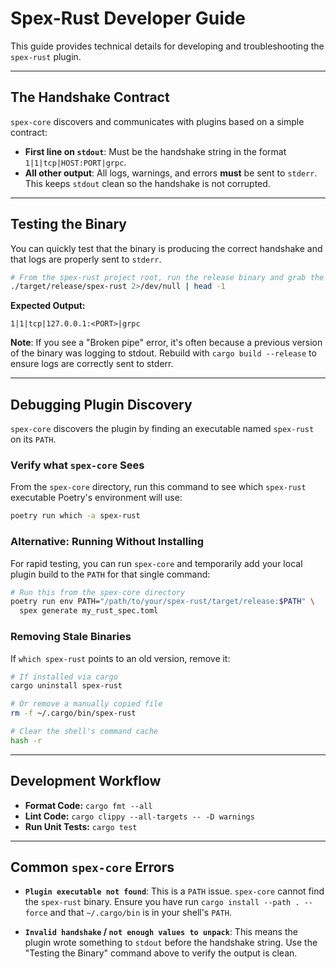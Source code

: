 # Spex-Rust Developer Guide

This guide provides technical details for developing and troubleshooting the `spex-rust` plugin.

---

## The Handshake Contract

`spex-core` discovers and communicates with plugins based on a simple contract:

- **First line on `stdout`**: Must be the handshake string in the format `1|1|tcp|HOST:PORT|grpc`.
- **All other output**: All logs, warnings, and errors **must** be sent to `stderr`. This keeps `stdout` clean so the handshake is not corrupted.

---

## Testing the Binary

You can quickly test that the binary is producing the correct handshake and that logs are properly sent to `stderr`.

```bash
# From the spex-rust project root, run the release binary and grab the first line of stdout
./target/release/spex-rust 2>/dev/null | head -1
```

**Expected Output:**

```
1|1|tcp|127.0.0.1:<PORT>|grpc
```

**Note**: If you see a "Broken pipe" error, it's often because a previous version of the binary was logging to stdout. Rebuild with `cargo build --release` to ensure logs are correctly sent to stderr.

---

## Debugging Plugin Discovery

`spex-core` discovers the plugin by finding an executable named `spex-rust` on its `PATH`.

### Verify what `spex-core` Sees

From the `spex-core` directory, run this command to see which `spex-rust` executable Poetry's environment will use:

```bash
poetry run which -a spex-rust
```

### Alternative: Running Without Installing

For rapid testing, you can run `spex-core` and temporarily add your local plugin build to the `PATH` for that single command:

```bash
# Run this from the spex-core directory
poetry run env PATH="/path/to/your/spex-rust/target/release:$PATH" \
  spex generate my_rust_spec.toml
```

### Removing Stale Binaries

If `which spex-rust` points to an old version, remove it:

```bash
# If installed via cargo
cargo uninstall spex-rust

# Or remove a manually copied file
rm -f ~/.cargo/bin/spex-rust

# Clear the shell's command cache
hash -r
```

---

## Development Workflow

- **Format Code:** `cargo fmt --all`
- **Lint Code:** `cargo clippy --all-targets -- -D warnings`
- **Run Unit Tests:** `cargo test`

---

## Common `spex-core` Errors

- **`Plugin executable not found`**: This is a `PATH` issue. `spex-core` cannot find the `spex-rust` binary. Ensure you have run `cargo install --path . --force` and that `~/.cargo/bin` is in your shell's `PATH`.

- **`Invalid handshake` / `not enough values to unpack`**: This means the plugin wrote something to `stdout` before the handshake string. Use the "Testing the Binary" command above to verify the output is clean.
